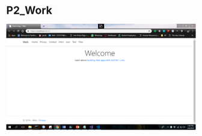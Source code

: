 # P2_Work
![Screenshot%20(719)](https://github.com/anuragkumar96/P2_Work/blob/master/Screenshot%20(719).png)